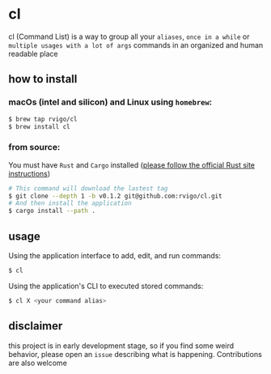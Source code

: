 # cl

cl (Command List) is a way to group all your `aliases`, `once in a while` or `multiple usages with a lot of args` commands in an organized and human readable place

## how to install

### macOs (intel and silicon) and Linux using `homebrew`:

``` bash
$ brew tap rvigo/cl
$ brew install cl 
```

### from source:
You must have `Rust` and `Cargo` installed ([please follow the official Rust site instructions](https://www.rust-lang.org/tools/install))

  ``` bash
  # This command will download the lastest tag 
  $ git clone --depth 1 -b v0.1.2 git@github.com:rvigo/cl.git
  # And then install the application
  $ cargo install --path .
  ```

## usage

Using the application interface to add, edit, and run commands:
```bash
$ cl
```

Using the application's CLI to executed stored commands:
```bash
$ cl X <your command alias>
```

## disclaimer
this project is in early development stage, so if you find some weird behavior, please open an `issue` describing what is happening. Contributions are also welcome
